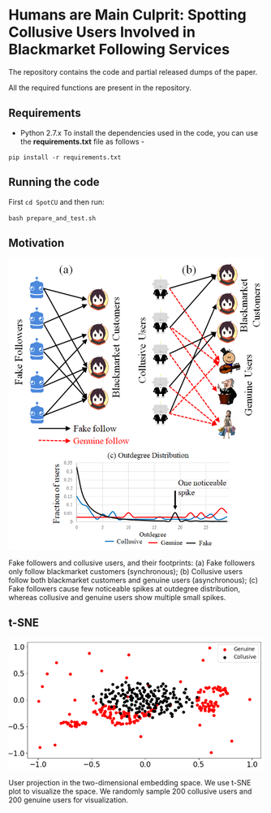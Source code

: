 # Humans are Main Culprit: Spotting Collusive Users Involved in Blackmarket Following Services

The repository contains the code and partial released dumps of the paper.

All the required functions are present in the repository.

## Requirements

- Python 2.7.x
To install the dependencies used in the code, you can use the __requirements.txt__ file as follows -

```
pip install -r requirements.txt
```

## Running the code
First `cd SpotCU` and then run: 

`bash prepare_and_test.sh`

## Motivation

![Alt text](Image/motivation.png?raw=true "Title")

Fake followers and collusive users, and their footprints: (a) Fake followers only follow blackmarket customers (synchronous); (b) Collusive users follow both blackmarket customers and genuine users (asynchronous); (c) Fake followers cause few noticeable spikes at outdegree distribution, whereas collusive and genuine users show multiple small spikes.

## t-SNE

![Alt text](Image/embedding10.png?raw=true "Title")

User projection in the two-dimensional embedding space. We use t-SNE plot to visualize the space. We randomly sample 200 collusive users and 200 genuine users for visualization.
